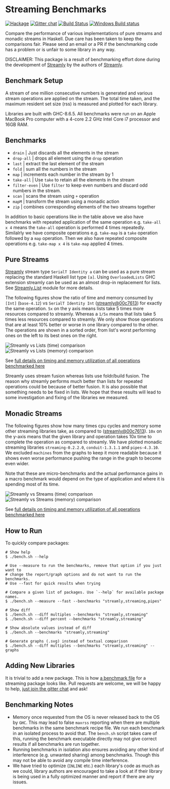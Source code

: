 # Streaming Benchmarks

[![Hackage](https://img.shields.io/hackage/v/streaming-benchmarks.svg?style=flat)](https://hackage.haskell.org/package/streaming-benchmarks)
[![Gitter chat](https://badges.gitter.im/composewell/gitter.svg)](https://gitter.im/composewell/streamly)
[![Build Status](https://travis-ci.org/composewell/streaming-benchmarks.svg?branch=master)](https://travis-ci.org/composewell/streaming-benchmarks)
[![Windows Build status](https://ci.appveyor.com/api/projects/status/8d1kgrrw9mmxv5xt?svg=true)](https://ci.appveyor.com/project/harendra-kumar/streaming-benchmarks)

Compare the performance of various implementations of pure streams and monadic
streams in Haskell. Due care has been taken to keep the comparisons
fair.  Please send an email or a PR if the benchmarking code has a
problem or is unfair to some library in any way.

DISCLAIMER: This package is a result of benchmarking effort done during the
development of [Streamly](https://github.com/composewell/streamly) by the
authors of [Streamly](https://github.com/composewell/streamly).

## Benchmark Setup

A stream of one million consecutive numbers is generated and various stream
operations are applied on the stream.  The total time taken, and the maximum
resident set size (rss) is measured and plotted for each library.

Libraries are built with GHC-8.6.5. All benchmarks were run on an Apple MacBook
Pro computer with a 4-core 2.2 GHz Intel Core i7 processor and 16GB RAM.

## Benchmarks

* `drain`                  | Just discards all the elements in the stream
* `drop-all`               | drops all element using the ``drop`` operation
* `last`                   | extract the last element of the stream
* `fold`                   | sum all the numbers in the stream
* `map`                    | increments each number in the stream by 1
* `take-all`               | Use ``take`` to retain all the elements in the stream
* `filter-even`            | Use ``filter`` to keep even numbers and discard odd numbers in the stream.
* `scan`                   | scans the stream using ``+`` operation
* `mapM`                   | transform the stream using a monadic action
* `zip`                    | combines corresponding elements of the two streams together

In addition to basic operations like in the table above we also have benchmarks
with repeated application of the same operation e.g. `take-all x 4` means the
`take-all` operation is performed 4 times repeatedly. Similalrly we have composite
operations e.g. `take-map` is a `take` operation followed by a `map` operation.
Then we also have repeated composite operations e.g. `take-map x 4` is `take-map`
applied 4 times.

## Pure Streams

[Streamly](https://github.com/composewell/streamly) stream type `SerialT
Identity a` can be used as a pure stream replacing the standard Haskell list
type `[a]`. Using `OverloadedLists` GHC extension streamly can be used as an
almost drop-in replacement for lists. See
[Streamly.List](https://github.com/composewell/streamly/blob/master/src/Streamly/List.hs)
module for more details.

The following figures show the ratio of time and memory consumed by `[Int]`
(`base-4.12`) vs `SerialT Identity Int`
([streamly@00c7613](https://github.com/composewell/streamly)) for exactly the
same operation. `5x` on the y axis means lists take 5 times more resources
compared to streamly. Whereas a `1/5x` means that lists take 5 times less
resources compared to streamly. We only show those operations that are at least
10% better or worse in one library compared to the other. The operations are
shown in a sorted order, from list's worst performing ones on the left to its
best ones on the right.

![Streamly vs Lists (time) comparison](charts-0/streamly-vs-list-time.svg)
![Streamly vs Lists (memory) comparison](charts-0/streamly-vs-list-maxrss.svg)

See [full details on timing and memory utilization of all operations benchmarked here](charts-0/streamly-vs-list.txt)

Streamly uses stream fusion whereas lists use foldr/build fusion. The reason
why streamly performs much better than lists for repeated operations could be
because of better fusion. It is also possible that something needs to be fixed
in lists. We hope that these results will lead to some investigation and fixing
of the libraries we measured.

## Monadic Streams

The following figures show how many times cpu cycles and memory some other
streaming libraries take, as compared to
([streamly@00c7613](https://github.com/composewell/streamly)). `10x` on the
y-axis means that the given library and operation takes 10x time to complete
the operation as compared to streamly. We have plotted monadic streaming
libraries `streaming-0.2.2.0`, `conduit-1.3.1.1` and `pipes-4.3.10`. We
excluded `machines` from the graphs to keep it more readable because it shows
even worse performance pushing the range in the graph to become even wider.

Note that these are micro-benchmarks and the actual performance gains in a
macro benchmark would depend on the type of application and where it is
spending most of its time.

![Streamly vs Streams (time) comparison](charts-0/streamly-vs-streams-time.svg)
![Streamly vs Streams (memory) comparison](charts-0/streamly-vs-streams-maxrss.svg)

See [full details on timing and memory utilization of all operations benchmarked here](charts-0/streamly-vs-streams.txt)

## How to Run

To quickly compare packages:

```
# Show help
$ ./bench.sh --help

# Use --measure to run the benchmarks, remove that option if you just want to
# change the report/graph options and do not want to run the benchmarks.
# Use --fast for quick results when trying

# Compare a given list of packages. Use `--help` for available package names.
$ ./bench.sh --measure --fast --benchmarks "streamly,streaming,pipes"

# Show diff
$ ./bench.sh --diff multiples --benchmarks "streamly,streaming"
$ ./bench.sh --diff percent --benchmarks "streamly,streaming"

# Show absolute values instead of diff
$ ./bench.sh --benchmarks "streamly,streaming"

# Generate graphs (.svg) instead of textual comparison
$ ./bench.sh --diff multiples --benchmarks "streamly,streaming" --graphs
```

## Adding New Libraries

It is trivial to add a new package. This is how 
[a benchmark file](https://github.com/composewell/streaming-benchmarks/blob/master/Benchmarks/Streamly.hs)
for a streaming package looks like. Pull requests are welcome, we will be happy
to help, [just join the gitter chat](https://gitter.im/composewell/streamly)
and ask!

## Benchmarking Notes

* Memory once requested from the OS is never released back to the OS by `GHC`.
  This may lead to false `maxrss` reporting when there are multiple benchmarks in
  the same benchmark recipe file. We run each benchmark in an isolated
  process to avoid that. The `bench.sh` script takes care of this, running the
  benchmark executable directly may not give correct results if all benchmarks
  are run together.
* Running benchmarks in isolation also ensures avoiding any other kind of
  interference (e.g. unwanted sharing) among benchmarks. Though this may not
  be able to avoid any compile time interference.
* We have tried to optimize (`INLINE` etc.) each library's code as much as we
  could, library authors are encouraged to take a look at if their library is
  being used in a fully optimized manner and report if there are any issues.
